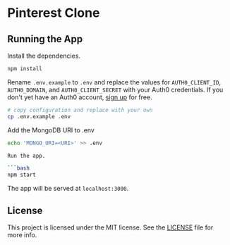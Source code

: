 # Pinterest Clone

## Running the App

Install the dependencies.

```bash
npm install
```

Rename `.env.example` to `.env` and replace the values for `AUTH0_CLIENT_ID`, `AUTH0_DOMAIN`, and `AUTH0_CLIENT_SECRET` with your Auth0 credentials. If you don't yet have an Auth0 account, [sign up](https://auth0.com/signup) for free.

```bash
# copy configuration and replace with your own
cp .env.example .env
```

Add the MongoDB URI to .env

```bash
echo 'MONGO_URI=<URI>' >> .env

Run the app.

```bash
npm start
```

The app will be served at `localhost:3000`.

## License

This project is licensed under the MIT license. See the [LICENSE](LICENSE) file for more info.
